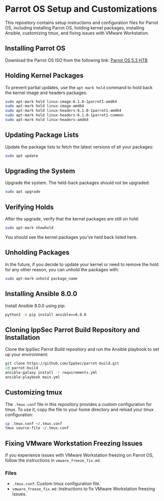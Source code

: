# Parrot OS Setup and Customizations

This repository contains setup instructions and configuration files for Parrot OS, including installing Parrot OS, holding kernel packages, installing Ansible, customizing tmux, and fixing issues with VMware Workstation.

## Installing Parrot OS

Download the Parrot OS ISO from the following link:
[Parrot OS 5.3 HTB](https://deb.parrot.sh/parrot/iso/5.3/Parrot-htb-5.3_amd64.iso)

## Holding Kernel Packages

To prevent partial updates, use the `apt-mark hold` command to hold back the kernel image and headers packages.

```sh
sudo apt-mark hold linux-image-6.1.0-1parrot1-amd64
sudo apt-mark hold linux-image-amd64
sudo apt-mark hold linux-headers-6.1.0-1parrot1-amd64
sudo apt-mark hold linux-headers-6.1.0-1parrot1-common
sudo apt-mark hold linux-headers-amd64
```

## Updating Package Lists
Update the package lists to fetch the latest versions of all your packages:
```sh
sudo apt update
```

## Upgrading the System
Upgrade the system. The held-back packages should not be upgraded:
```sh
sudo apt upgrade
```

## Verifying Holds
After the upgrade, verify that the kernel packages are still on hold:
```sh
sudo apt-mark showhold
```
You should see the kernel packages you've held back listed here.

## Unholding Packages
In the future, if you decide to update your kernel or need to remove the hold for any other reason, you can unhold the packages with:
```sh
sudo apt-mark unhold package_name
```

## Installing Ansible 8.0.0
Install Ansible 8.0.0 using pip:
```sh
python3 -m pip install ansible==8.0.0
```

## Cloning IppSec Parrot Build Repository and Installation
Clone the IppSec Parrot Build repository and run the Ansible playbook to set up your environment:
```sh
git clone https://github.com/IppSec/parrot-build.git
cd parrot-build
ansible-galaxy install -r requirements.yml
ansible-playbook main.yml
```

## Customizing tmux
The `.tmux.conf` file in this repository provides a custom configuration for tmux. To use it, copy the file to your home directory and reload your tmux configuration:
```sh
cp .tmux.conf ~/.tmux.conf
tmux source-file ~/.tmux.conf
```

## Fixing VMware Workstation Freezing Issues
If you experience issues with VMware Workstation freezing on Parrot OS, follow the instructions in `vmware_freeze_fix.md`.

### Files
* `.tmux.conf`: Custom tmux configuration file.
* `vmware_freeze_fix.md`: Instructions to fix VMware Workstation freezing issues.


